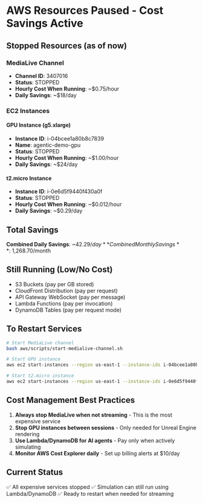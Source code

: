 # AWS Resources Paused - Cost Savings Active

## Stopped Resources (as of now)

### MediaLive Channel
- **Channel ID**: 3407016
- **Status**: STOPPED
- **Hourly Cost When Running**: ~$0.75/hour
- **Daily Savings**: ~$18/day

### EC2 Instances

#### GPU Instance (g5.xlarge)
- **Instance ID**: i-04bcee1a80b8c7839
- **Name**: agentic-demo-gpu
- **Status**: STOPPED
- **Hourly Cost When Running**: ~$1.00/hour
- **Daily Savings**: ~$24/day

#### t2.micro Instance  
- **Instance ID**: i-0e6d5f9440f430a0f
- **Status**: STOPPED
- **Hourly Cost When Running**: ~$0.012/hour
- **Daily Savings**: ~$0.29/day

## Total Savings

**Combined Daily Savings**: ~$42.29/day
**Combined Monthly Savings**: ~$1,268.70/month

## Still Running (Low/No Cost)

- S3 Buckets (pay per GB stored)
- CloudFront Distribution (pay per request)
- API Gateway WebSocket (pay per message)
- Lambda Functions (pay per invocation)
- DynamoDB Tables (pay per request mode)

## To Restart Services

```bash
# Start MediaLive channel
bash aws/scripts/start-medialive-channel.sh

# Start GPU instance
aws ec2 start-instances --region us-east-1 --instance-ids i-04bcee1a80b8c7839

# Start t2.micro instance
aws ec2 start-instances --region us-east-1 --instance-ids i-0e6d5f9440f430a0f
```

## Cost Management Best Practices

1. **Always stop MediaLive when not streaming** - This is the most expensive service
2. **Stop GPU instances between sessions** - Only needed for Unreal Engine rendering
3. **Use Lambda/DynamoDB for AI agents** - Pay only when actively simulating
4. **Monitor AWS Cost Explorer daily** - Set up billing alerts at $10/day

## Current Status
✅ All expensive services stopped
✅ Simulation can still run using Lambda/DynamoDB
✅ Ready to restart when needed for streaming